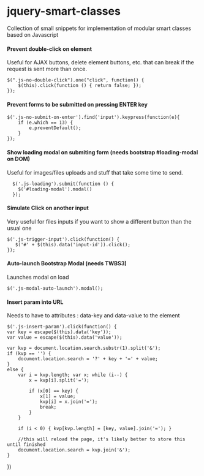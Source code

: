 # jquery-smart-classes
Collection of small snippets for implementation of modular smart classes based on Javascript

#### Prevent double-click on element

Useful for AJAX buttons, delete element buttons, etc. that can break if the request is sent more than once.

    $(".js-no-double-click").one("click", function() {
        $(this).click(function () { return false; });
    });

#### Prevent forms to be submitted on pressing ENTER key

    $('.js-no-submit-on-enter').find('input').keypress(function(e){
        if (e.which == 13) {
            e.preventDefault();
        }
    });
    
#### Show loading modal on submiting form (needs bootstrap #loading-modal on DOM)

Useful for images/files uploads and stuff that take some time to send.
 
      $('.js-loading').submit(function () {
        $('#loading-modal').modal()
      });
      
#### Simulate Click on another input

Very useful for files inputs if you want to show a different button than the usual one

    $('.js-trigger-input').click(function() {
       $('#' + $(this).data('input-id')).click();
    });

#### Auto-launch Bootstrap Modal (needs TWBS3)

Launches modal on load

    $('.js-modal-auto-launch').modal();
    
#### Insert param into URL

Needs to have to attributes : data-key and data-value to the element

    $('.js-insert-param').click(function() {
    var key = escape($(this).data('key'));
    var value = escape($(this).data('value'));

    var kvp = document.location.search.substr(1).split('&');
    if (kvp == '') {
        document.location.search = '?' + key + '=' + value;
    }
    else {
        var i = kvp.length; var x; while (i--) {
            x = kvp[i].split('=');

            if (x[0] == key) {
                x[1] = value;
                kvp[i] = x.join('=');
                break;
            }
        }

        if (i < 0) { kvp[kvp.length] = [key, value].join('='); }

        //this will reload the page, it's likely better to store this until finished
        document.location.search = kvp.join('&');
    }
})

